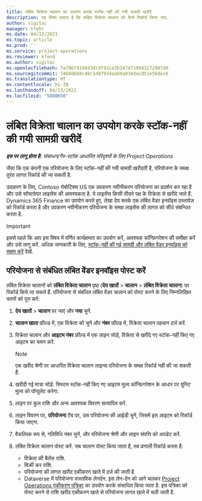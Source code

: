 ```yaml
---
title: लंबित विक्रेता चालान का उपयोग करके स्टॉक-नहीं की गयी सामग्री खरीदें
description: यह विषय बताता है कि लंबित विक्रेता चालान को कैसे रिकॉर्ड किया जाए.
author: sigitac
manager: tfehr
ms.date: 04/12/2021
ms.topic: article
ms.prod: ''
ms.service: project-operations
ms.reviewer: kfend
ms.author: sigitac
ms.openlocfilehash: 7a706f419443dcdf92ce3b247d719943272907d0
ms.sourcegitcommit: 7468d668c48c1d87934aab9a034decd51e56dec6
ms.translationtype: HT
ms.contentlocale: hi-IN
ms.lasthandoff: 04/13/2021
ms.locfileid: "5880650"
---
```

# <a name="purchase-non-stocked-materials-using-a-pending-vendor-invoice"></a>लंबित विक्रेता चालान का उपयोग करके स्टॉक-नहीं की गयी सामग्री खरीदें

_**इस पर लागू होता है:** संसाधन/गैर-स्टॉक आधारित परिदृश्यों के लिए Project Operations_

जैसा कि एक कंपनी एक परियोजना के लिए स्टॉक-नहीं की गयी सामग्री खरीदती है, परियोजना के समक्ष तुरंत लागत रिकॉर्ड की जा सकती है. 

उदाहरण के लिए, Contoso रोबोटिक्स US एक उपकरण नवीनीकरण परियोजना का प्रदर्शन कर रहा है और उसे सॉफ्टवेयर लाइसेंस की आवश्यकता है. ये लाइसेंस किसी तीसरे पक्ष के विक्रेता से खरीदे जाते हैं.  Dynamics 365 Finance का उपयोग करते हुए, लेखा देय क्लर्क एक लंबित वेंडर इनवॉइस दस्तावेज़ को रिकॉर्ड करता है और उपकरण नवीनीकरण परियोजना के समक्ष लाइसेंस की लागत को सीधे संबन्धित करता है. 

> [!IMPORTANT]
> इससे पहले कि आप इस विषय में वर्णित कार्यक्षमता का उपयोग करें, आवश्यक कॉन्फ़िगरेशन की समीक्षा करें और उसे लागू करें. अधिक जानकारी के लिए, [स्टॉक-नहीं की गई सामग्री और लंबित वेंडर इनवॉइस को सक्षम करें](configure-materials-nonstocked.md) देखें. 

## <a name="post-a-project-related-pending-vendor-invoice"></a>परियोजना से संबंधित लंबित वेंडर इनवॉइस पोस्ट करें 

लंबित विक्रेता चालानों को **लंबित विक्रेता चालान** पृष्ठ (**देय खातों** > **चालान** > **लंबित विक्रेता चालान**) पर रिकॉर्ड किये जा सकते हैं. परियोजना से संबंधित लंबित वेंडर चालान को पोस्ट करने के लिए निम्नलिखित चरणों को पूरा करें:

1. **देय खातों** > **चालान** पर जाएं और **नया** चुनें. 
2. **चालान खाता** फ़ील्ड में, एक विक्रेता को चुनें और **नंबर** फ़ील्ड में, विक्रेता चालान पहचान दर्ज करें.
3. विक्रेता चालान और **आइटम नंबर** फ़ील्ड में एक लाइन जोड़ें, विक्रेता से खरीदे गए स्टॉक-नहीं किए गए आइटम का चयन करें. 

    > [!NOTE]
    > एक खरीद श्रेणी पर आधारित विक्रेता चालान लाइन्स परियोजना के समक्ष रिकॉर्ड नहीं की जा सकती हैं. 
    
5. खरीदी गई मात्रा जोड़ें. सिस्टम स्टॉक-नहीं किए गए आइटम मूल्य कॉन्फ़िगरेशन के आधार पर यूनिट मूल्य को पॉप्युलेट करेगा. 
6. लाइन पर कुल राशि और अन्य आवश्यक विवरण सत्यापित करें.
7. लाइन विवरण पर, **परियोजना** टैब पर, उस परियोजना की आईडी चुनें, जिसमें इस आइटम को रिकॉर्ड किया जाएगा.
8. वैकल्पिक रूप से, गतिविधि नंबर चुनें, और परियोजना श्रेणी और लाइन संपत्ति को अपडेट करें.
9. लंबित विक्रेता चालान पोस्ट करें. जब चालान पोस्ट किया जाता है, तब प्रणाली रिकॉर्ड करता है:
    
    - विक्रेता की बैलेंस राशि.
    - बिक्री कर राशि.
    - परियोजना की लागत खरीद एकीकरण खाते में दर्ज की जाती है.
    - Dataverse में परियोजना वास्तविक लेनदेन. इस लेन-देन को आगे चलकर [Project Operations एकीकरण पत्रिका](../project-accounting/project-operations-integration-journal.md) का उपयोग करके संसाधित किया जाता है. इस पत्रिका को पोस्ट करने से राशि खरीद एकीकरण खाते से परियोजना लागत खाते में चली जाती है.
